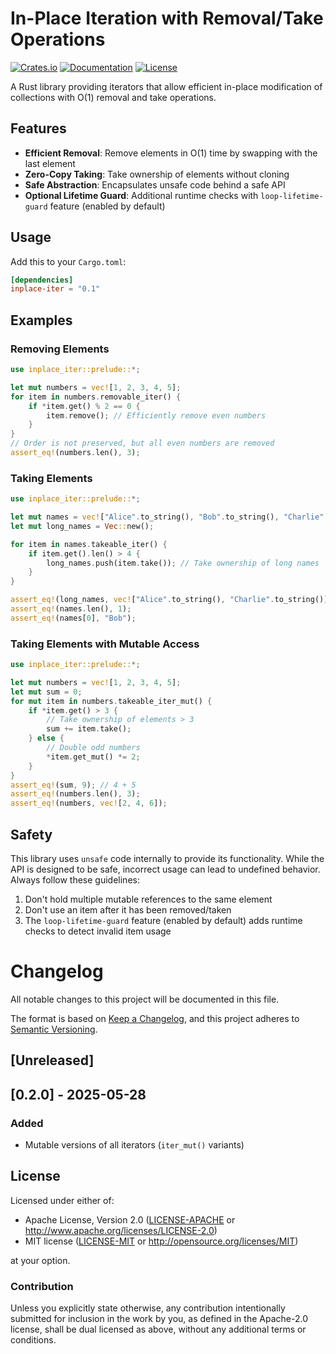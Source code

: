 # In-Place Iteration with Removal/Take Operations

[![Crates.io](https://img.shields.io/crates/v/inplace-iter)](https://crates.io/crates/inplace-iter)
[![Documentation](https://docs.rs/inplace-iter/badge.svg)](https://docs.rs/inplace-iter)
[![License](https://img.shields.io/crates/l/inplace-iter)](LICENSE-MIT)

A Rust library providing iterators that allow efficient in-place modification of collections
with O(1) removal and take operations.

## Features

- **Efficient Removal**: Remove elements in O(1) time by swapping with the last element
- **Zero-Copy Taking**: Take ownership of elements without cloning
- **Safe Abstraction**: Encapsulates unsafe code behind a safe API
- **Optional Lifetime Guard**: Additional runtime checks with `loop-lifetime-guard` feature (enabled by default)

## Usage

Add this to your `Cargo.toml`:

```toml
[dependencies]
inplace-iter = "0.1"
```

## Examples

### Removing Elements

```rust
use inplace_iter::prelude::*;

let mut numbers = vec![1, 2, 3, 4, 5];
for item in numbers.removable_iter() {
    if *item.get() % 2 == 0 {
        item.remove(); // Efficiently remove even numbers
    }
}
// Order is not preserved, but all even numbers are removed
assert_eq!(numbers.len(), 3);
```

### Taking Elements

```rust
use inplace_iter::prelude::*;

let mut names = vec!["Alice".to_string(), "Bob".to_string(), "Charlie".to_string()];
let mut long_names = Vec::new();

for item in names.takeable_iter() {
    if item.get().len() > 4 {
        long_names.push(item.take()); // Take ownership of long names
    }
}

assert_eq!(long_names, vec!["Alice".to_string(), "Charlie".to_string()]);
assert_eq!(names.len(), 1);
assert_eq!(names[0], "Bob");
```
### Taking Elements with Mutable Access
```rust
use inplace_iter::prelude::*;

let mut numbers = vec![1, 2, 3, 4, 5];
let mut sum = 0;
for mut item in numbers.takeable_iter_mut() {
    if *item.get() > 3 {
        // Take ownership of elements > 3
        sum += item.take();
    } else {
        // Double odd numbers
        *item.get_mut() *= 2;
    }
}
assert_eq!(sum, 9); // 4 + 5
assert_eq!(numbers.len(), 3);
assert_eq!(numbers, vec![2, 4, 6]);
```

## Safety

This library uses `unsafe` code internally to provide its functionality. While the API is designed to be safe, incorrect usage can lead to undefined behavior. Always follow these guidelines:

1. Don't hold multiple mutable references to the same element
2. Don't use an item after it has been removed/taken
3. The `loop-lifetime-guard` feature (enabled by default) adds runtime checks to detect invalid item usage


# Changelog

All notable changes to this project will be documented in this file.

The format is based on [Keep a Changelog](https://keepachangelog.com/en/1.0.0/),
and this project adheres to [Semantic Versioning](https://semver.org/spec/v2.0.0.html).

## [Unreleased]

## [0.2.0] - 2025-05-28
### Added
- Mutable versions of all iterators (`iter_mut()` variants)


## License

Licensed under either of:

 * Apache License, Version 2.0 ([LICENSE-APACHE](LICENSE-APACHE) or http://www.apache.org/licenses/LICENSE-2.0)
 * MIT license ([LICENSE-MIT](LICENSE-MIT) or http://opensource.org/licenses/MIT)

at your option.

### Contribution

Unless you explicitly state otherwise, any contribution intentionally submitted
for inclusion in the work by you, as defined in the Apache-2.0 license, shall be
dual licensed as above, without any additional terms or conditions.

